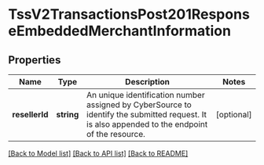 # TssV2TransactionsPost201ResponseEmbeddedMerchantInformation

## Properties
Name | Type | Description | Notes
------------ | ------------- | ------------- | -------------
**resellerId** | **string** | An unique identification number assigned by CyberSource to identify the submitted request. It is also appended to the endpoint of the resource. | [optional] 

[[Back to Model list]](../README.md#documentation-for-models) [[Back to API list]](../README.md#documentation-for-api-endpoints) [[Back to README]](../README.md)


